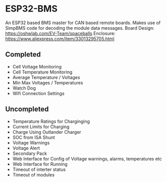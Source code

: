# ESP32-BMS
An ESP32 based BMS master for CAN based remote boards. Makes use of SimpBMS code for decoding the module data messages.
Board Design: https://oshwlab.com/EV-Team/spaceballs
Enclosure: https://www.aliexpress.com/item/33013295705.html

## Completed
- Cell Voltage Monitoring
- Cell Temperature Monitoring
- Average Temperature / Voltages
- Min Max Voltages / Temperatures
- Watch Dog
- Wifi Connection Settings

## Uncompleted

- Temperature Ratings for Charginging
- Current Limits for Charging
- Charge Using Outlander Charger
- SOC from ISA Shunt
- Voltage Warnings
- Voltage Alert
- Secondary Pack
- Web Interface for Config of Voltage warnings, alarms, temperatures etc
- Web Interface for Running
- Timeout of interter status
- Timeout of modules

